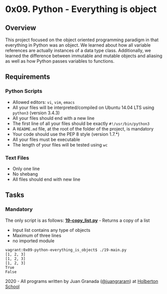 # 0x09. Python - Everything is object

## Overview
This project focused on the object oriented programming paradigm in that everything in Python was an object. We learned about how all variable references are actually instances of a data type class. Additionally, we learned the difference between immutable and mutable objects and aliasing as well as how Python passes variables to functions.

## Requirements
### Python Scripts
* Allowed editors: `vi`, `vim`, `emacs`
* All your files will be interpreted/compiled on Ubuntu 14.04 LTS using `python3` (version 3.4.3)
* All your files should end with a new line
* The first line of all your files should be exactly `#!/usr/bin/python3`
* A `README.md` file, at the root of the folder of the project, is mandatory
* Your code should use the PEP 8 style (version 1.7.*)
* All your files must be executable
* The length of your files will be tested using `wc`

### Text Files
* Only one line
* No shebang
* All files should end with new line

## Tasks
### Mandatory

The only script is as follows:
**[19-copy_list.py](19-copy_list.py)** - Returns a copy of a list
* Input list contains any type of objects
* Maximum of three lines
* no imported module
```
vagrant:0x09-python-everything_is_object$ ./19-main.py
[1, 2, 3]
[1, 2, 3]
[1, 2, 3]
True
False
```

2020 - All programs written by Juan Granada ([@juangraram](https://twitter.com/JuanGraRam)) at [Holberton School](https://www.holbertonschool.com/)